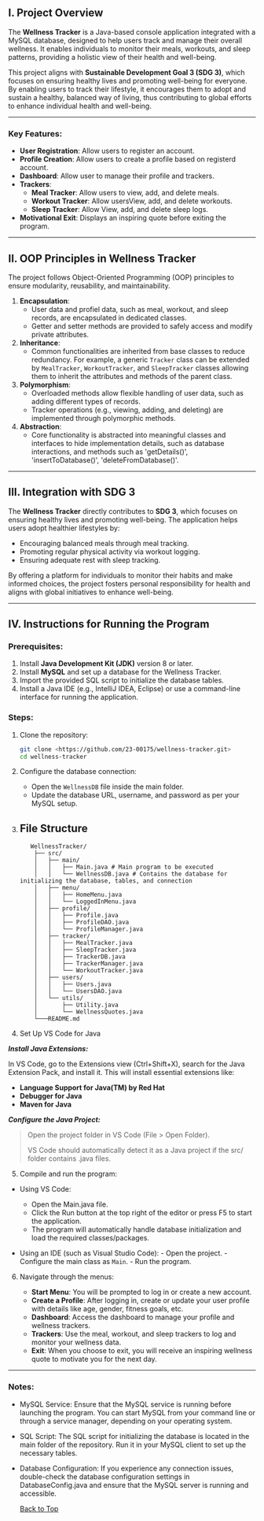## I. Project Overview

The **Wellness Tracker** is a Java-based console application integrated with a MySQL database, designed to help users track and manage their overall wellness. It enables individuals to monitor their meals, workouts, and sleep patterns, providing a holistic view of their health and well-being.

This project aligns with **Sustainable Development Goal 3 (SDG 3)**, which focuses on ensuring healthy lives and promoting well-being for everyone. By enabling users to track their lifestyle, it encourages them to adopt and sustain a healthy, balanced way of living, thus contributing to global efforts to enhance individual health and well-being.

---

### Key Features:

- **User Registration**: Allow users to register an account.
- **Profile Creation**: Allow users to create a profile based on registerd account.
- **Dashboard**: Allow user to manage their profile and trackers.
- **Trackers**:
    - **Meal Tracker**: Allow users to view, add, and delete meals.
    - **Workout Tracker**: Allow usersView, add, and delete workouts.
    - **Sleep Tracker**: Allow View, add, and delete sleep logs.
- **Motivational Exit**: Displays an inspiring quote before exiting the program.

---

## II. OOP Principles in Wellness Tracker

The project follows Object-Oriented Programming (OOP) principles to ensure modularity, reusability, and maintainability.

1. **Encapsulation**:
    - User data and profiel data, such as meal, workout, and sleep records, are encapsulated in dedicated classes.
    - Getter and setter methods are provided to safely access and modify private attributes.
2. **Inheritance**:
    - Common functionalities are inherited from base classes to reduce redundancy. For example, a generic `Tracker` class can be extended by            `MealTracker`, `WorkoutTracker`, and `SleepTracker` classes allowing them to inherit the attributes and methods of the parent class.
3. **Polymorphism**:
    - Overloaded methods allow flexible handling of user data, such as adding different types of records.
    - Tracker operations (e.g., viewing, adding, and deleting) are implemented through polymorphic methods.
4. **Abstraction**:
    - Core functionality is abstracted into meaningful classes and interfaces to hide implementation details, such as database interactions, and methods such as 'getDetails()', 'insertToDatabase()', 'deleteFromDatabase()'.

---

## III. Integration with SDG 3

The **Wellness Tracker** directly contributes to **SDG 3**, which focuses on ensuring healthy lives and promoting well-being. The application helps users adopt healthier lifestyles by:

- Encouraging balanced meals through meal tracking.
- Promoting regular physical activity via workout logging.
- Ensuring adequate rest with sleep tracking.

By offering a platform for individuals to monitor their habits and make informed choices, the project fosters personal responsibility for health and aligns with global initiatives to enhance well-being.

---

## IV. Instructions for Running the Program

### Prerequisites:

1. Install **Java Development Kit (JDK)** version 8 or later.
2. Install **MySQL** and set up a database for the Wellness Tracker.
3. Import the provided SQL script to initialize the database tables.
4. Install a Java IDE (e.g., IntelliJ IDEA, Eclipse) or use a command-line interface for running the application.

### Steps:

1. Clone the repository:
    
    ```bash
    git clone <https://github.com/23-00175/wellness-tracker.git>
    cd wellness-tracker
    
    ```
    
2. Configure the database connection:
    - Open the `WellnessDB` file inside the main folder.
    - Update the database URL, username, and password as per your MySQL setup.
3.  ## File Structure
   
           WellnessTracker/
            ├── src/
            │   ├── main/
            │   │   ├── Main.java # Main program to be executed
            │   │   └── WellnessDB.java # Contains the database for initializing the database, tables, and connection
            │   ├── menu/
            │   │   ├── HomeMenu.java
            │   │   └── LoggedInMenu.java
            │   ├── profile/
            │   │   ├── Profile.java
            │   │   ├── ProfileDAO.java
            │   │   └── ProfileManager.java
            │   ├── tracker/
            │   │   ├── MealTracker.java
            │   │   ├── SleepTracker.java
            │   │   ├── TrackerDB.java
            │   │   ├── TrackerManager.java
            │   │   └── WorkoutTracker.java
            │   ├── users/
            │   │   ├── Users.java
            │   │   └── UsersDAO.java
            │   └── utils/
            │       ├── Utility.java
            │       └── WellnessQuotes.java
            └───README.md

4. Set Up VS Code for Java

***Install Java Extensions:***
  
   In VS Code, go to the Extensions view (Ctrl+Shift+X), search for the Java Extension Pack, and install it. This will install essential extensions like:
- **Language Support for Java(TM) by Red Hat**
- **Debugger for Java**
- **Maven for Java**

***Configure the Java Project:***

> Open the project folder in VS Code (File > Open Folder).
> 
> VS Code should automatically detect it as a Java project if the src/ folder contains .java files.     
5. Compile and run the program:

- Using VS Code:
    - Open the Main.java file.
    - Click the Run button at the top right of the editor or press F5 to start the application.
    - The program will automatically handle database initialization and load the required classes/packages.
      
- Using an IDE (such as Visual Studio Code):
        - Open the project.
        - Configure the main class as `Main`.
        - Run the program.
  
6. Navigate through the menus:

    - **Start Menu**: You will be prompted to log in or create a new account.
    - **Create a Profile**: After logging in, create or update your user profile with details like age, gender, fitness goals, etc.
    - **Dashboard**: Access the dashboard to manage your profile and wellness trackers.
    - **Trackers**: Use the meal, workout, and sleep trackers to log and monitor your wellness data.
    - **Exit**: When you choose to exit, you will receive an inspiring wellness quote to motivate you for the next day.
---

### Notes:

- MySQL Service: Ensure that the MySQL service is running before launching the program. You can start MySQL from your command line or through a service manager, depending on your operating system.

- SQL Script: The SQL script for initializing the database is located in the main folder of the repository. Run it in your MySQL client to set up the necessary tables.

- Database Configuration: If you experience any connection issues, double-check the database configuration settings in DatabaseConfig.java and ensure that the MySQL server is running and accessible.

  [Back to Top](#project-overview)
